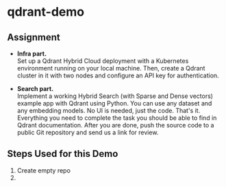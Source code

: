# qdrant-demo

## Assignment
- **Infra part.**  
Set up a Qdrant Hybrid Cloud deployment with a Kubernetes environment running on your local machine. Then, create a Qdrant cluster in it with two nodes and configure an API key for authentication.

- **Search part.**  
Implement a working Hybrid Search (with Sparse and Dense vectors) example app with Qdrant using Python. You can use any dataset and any embedding models. No UI is needed, just the code. That's it.
Everything you need to complete the task you should be able to find in Qdrant documentation.
After you are done, push the source code to a public Git repository and send us a link for review.


## Steps Used for this Demo
1. Create empty repo
2. 